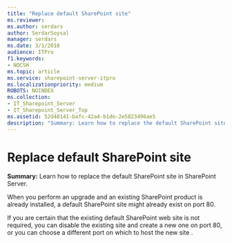 ```yaml
---
title: "Replace default SharePoint site"
ms.reviewer: 
ms.author: serdars
author: SerdarSoysal
manager: serdars
ms.date: 3/1/2018
audience: ITPro
f1.keywords:
- NOCSH
ms.topic: article
ms.service: sharepoint-server-itpro
ms.localizationpriority: medium
ROBOTS: NOINDEX
ms.collection:
- IT_Sharepoint_Server
- IT_Sharepoint_Server_Top
ms.assetid: 52d48141-bafc-42a4-b1de-2e5823496ae5
description: "Summary: Learn how to replace the default SharePoint site in SharePoint Server."
---
```


# Replace default SharePoint site

 **Summary:** Learn how to replace the default SharePoint site in SharePoint Server. 
  
When you perform an upgrade and an existing SharePoint product is already installed, a default SharePoint site might already exist on port 80.
  
If you are certain that the existing default SharePoint web site is not required, you can disable the existing site and create a new one on port 80, or you can choose a different port on which to host the new site .
  

